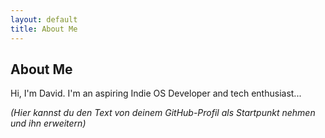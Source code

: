 ```yaml
---
layout: default
title: About Me
---
```


## About Me

Hi, I'm David. I'm an aspiring Indie OS Developer and tech enthusiast... 

*(Hier kannst du den Text von deinem GitHub-Profil als Startpunkt nehmen und ihn erweitern)*
